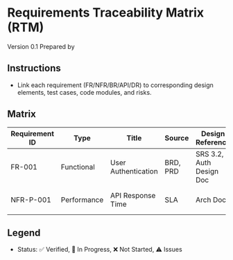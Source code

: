 # Requirements Traceability Matrix (RTM)

Version 0.1
Prepared by <author>
<organization>
<date created>

## Instructions
- Link each requirement (FR/NFR/BR/API/DR) to corresponding design elements, test cases, code modules, and risks.

## Matrix
| Requirement ID | Type | Title | Source | Design Reference | Code/Module | Test Cases | Risks | Status |
|----------------|------|-------|--------|------------------|-------------|------------|-------|--------|
| FR-001 | Functional | User Authentication | BRD, PRD | SRS 3.2, Auth Design Doc | auth-service | TC-001, TC-002 | R-001 | ✅ |
| NFR-P-001 | Performance | API Response Time | SLA | Arch Doc | gateway | TC-P-001 | R-002 | 🔄 |

## Legend
- Status: ✅ Verified, 🔄 In Progress, ❌ Not Started, ⚠️ Issues
